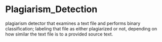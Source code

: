 # Plagiarism_Detection
plagiarism detector that examines a text file and performs binary classification; labeling that file as either plagiarized or not, depending on how similar the text file is to a provided source text.
